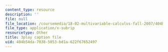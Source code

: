 ```yaml
---
content_type: resource
description: ''
file: null
file_location: /coursemedia/18-02-multivariable-calculus-fall-2007/404b54da70385853bd1a622f67652497_UZb9hZIAvL4.vtt
file_type: application/x-subrip
resourcetype: Other
title: 3play caption file
uid: 404b54da-7038-5853-bd1a-622f67652497
---
```

